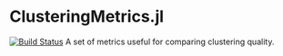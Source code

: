 # ClusteringMetrics.jl
[![Build Status](https://travis-ci.com/grero/ClusteringMetrics.jl.svg?branch=master)](https://travis-ci.com/grero/ClusteringMetrics.jl)
A set of metrics useful for comparing clustering quality.

